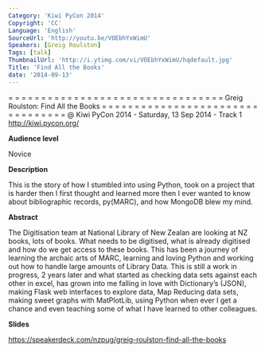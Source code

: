 ```yaml
---
Category: 'Kiwi PyCon 2014'
Copyright: 'CC'
Language: 'English'
SourceUrl: 'http://youtu.be/VOEbhYxWimU'
Speakers: [Greig Roulston]
Tags: [talk]
ThumbnailUrl: 'http://i.ytimg.com/vi/VOEbhYxWimU/hqdefault.jpg'
Title: 'Find All the Books'
date: '2014-09-13'
---
```

= = = = = = = = = = = = = = = = = = = = = = = = = = = = = = = = = 
Greig Roulston:
Find All the Books
= = = = = = = = = = = = = = = = = = = = = = = = = = = = = = = = = 
@ Kiwi PyCon 2014 - Saturday, 13 Sep 2014 - Track 1
http://kiwi.pycon.org/

**Audience level**

Novice

**Description**

This is the story of how I stumbled into using Python, took on a project that is harder then I first thought and learned more then I ever wanted to know about bibliographic records, py(MARC), and how MongoDB blew my mind.

**Abstract**

The Digitisation team at National Library of New Zealan are looking at NZ books, lots of books. What needs to be digitised, what is already digitised and how do we get access to these books. This has been a journey of learning the archaic arts of MARC, learning and loving Python and working out how to handle large amounts of Library Data. This is still a work in progress, 2 years later and what started as checking data sets against each other in excel, has grown into me falling in love with Dictionary’s (JSON), making Flask web interfaces to explore data, Map Reducing data sets, making sweet graphs with MatPlotLib, using Python when ever I get a chance and even teaching some of what I have learned to other colleagues.

**Slides**

https://speakerdeck.com/nzpug/greig-roulston-find-all-the-books
